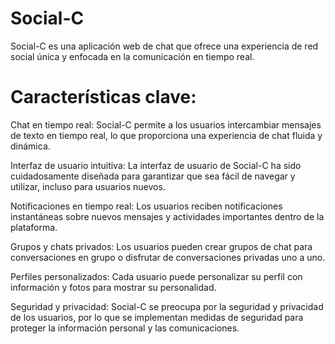 # Social-C
Social-C es una aplicación web de chat que ofrece una experiencia de red social única y enfocada en la comunicación en tiempo real. 

# Características clave:

Chat en tiempo real: Social-C permite a los usuarios intercambiar mensajes de texto en tiempo real, lo que proporciona una experiencia de chat fluida y dinámica.

Interfaz de usuario intuitiva: La interfaz de usuario de Social-C ha sido cuidadosamente diseñada para garantizar que sea fácil de navegar y utilizar, incluso para usuarios nuevos.

Notificaciones en tiempo real: Los usuarios reciben notificaciones instantáneas sobre nuevos mensajes y actividades importantes dentro de la plataforma.

Grupos y chats privados: Los usuarios pueden crear grupos de chat para conversaciones en grupo o disfrutar de conversaciones privadas uno a uno.

Perfiles personalizados: Cada usuario puede personalizar su perfil con información y fotos para mostrar su personalidad.

Seguridad y privacidad: Social-C se preocupa por la seguridad y privacidad de los usuarios, por lo que se implementan medidas de seguridad para proteger la información personal y las comunicaciones.
